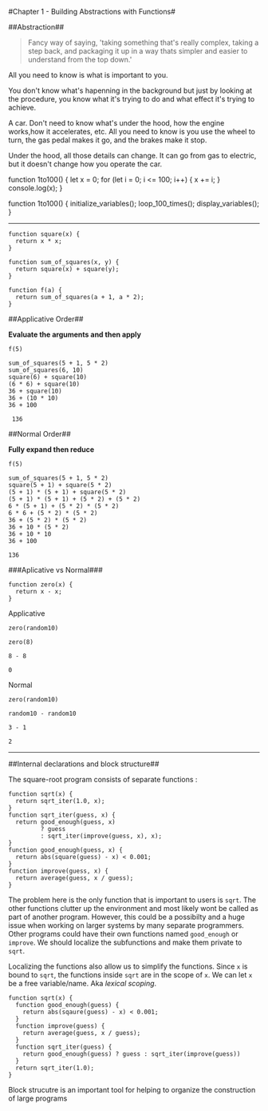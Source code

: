 #Chapter 1 - Building Abstractions with Functions#

##Abstraction##
>Fancy way of saying, 'taking something that's really complex, taking a step back, and packaging it up in a way thats simpler and easier to understand from the top down.'

All you need to know is what is important to you.

You don't know what's hapenning in the background but just by looking at the procedure, you know what it's trying to do and what effect it's trying to achieve. 

A car. Don't need to know what's under the hood, how the engine works,how it accelerates, etc. All you need to know is you use the wheel to turn, the gas pedal makes it go, and the brakes make it stop. 

Under the hood, all those details can change. It can go from gas to electric, but it doesn't change how you operate the car.

function 1to100() {
  let x = 0;
  for (let i = 0; i <= 100; i++) {
    x += i;
  }
  console.log(x);
}

function 1to100() {
  initialize_variables();
  loop_100_times();
  display_variables();
}

---

```
function square(x) {
  return x * x;
}

function sum_of_squares(x, y) {
  return square(x) + square(y);
}

function f(a) {
  return sum_of_squares(a + 1, a * 2);
}
```
##Applicative Order##

**Evaluate the arguments and then apply**

```
f(5)

sum_of_squares(5 + 1, 5 * 2)
sum_of_squares(6, 10)
square(6) + square(10)
(6 * 6) + square(10)
36 + square(10)
36 + (10 * 10)
36 + 100

 136
```

##Normal Order##

**Fully expand then reduce**

```
f(5)

sum_of_squares(5 + 1, 5 * 2)
square(5 + 1) + square(5 * 2)
(5 + 1) * (5 + 1) + square(5 * 2)
(5 + 1) * (5 + 1) + (5 * 2) + (5 * 2)
6 * (5 + 1) + (5 * 2) * (5 * 2)
6 * 6 + (5 * 2) * (5 * 2)
36 + (5 * 2) * (5 * 2)
36 + 10 * (5 * 2)
36 + 10 * 10
36 + 100

136
```

###Aplicative vs Normal###

```
function zero(x) {
  return x - x;
}
```
Applicative
```
zero(random10) 

zero(8)

8 - 8

0
```
Normal
```
zero(random10)

random10 - random10

3 - 1

2
```
---

##Internal declarations and block structure##

The square-root program consists of separate functions :

```
function sqrt(x) {
  return sqrt_iter(1.0, x);
}
function sqrt_iter(guess, x) {
  return good_enough(guess, x)
         ? guess
         : sqrt_iter(improve(guess, x), x);
}
function good_enough(guess, x) {
  return abs(square(guess) - x) < 0.001;
}
function improve(guess, x) {
  return average(guess, x / guess);
}
```
The problem here is the only function that is important to users is `sqrt`. The other functions clutter up the environment and most likely wont be called as part of another program. However, this could be a possibilty and a huge issue when working on larger systems by many separate programmers. Other programs could have their own functions named `good_enough` or `improve`. We should localize the subfunctions and  make them private to `sqrt`.

Localizing the functions also allow us to simplify the functions. Since `x` is bound to `sqrt`, the functions inside `sqrt` are in the scope of `x`. We can let `x` be a free variable/name. Aka *lexical scoping*.

```
function sqrt(x) {
  function good_enough(guess) {
    return abs(sqaure(guess) - x) < 0.001;
  }
  function improve(guess) {
    return average(guess, x / guess);
  }
  function sqrt_iter(guess) {
    return good_enough(guess) ? guess : sqrt_iter(improve(guess))
  }
  return sqrt_iter(1.0);
}
```

Block strucutre is an important tool for helping to organize the construction of large programs